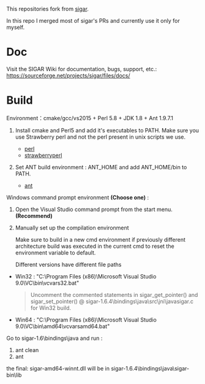 This repositories fork from [sigar](https://github.com/hyperic/sigar).

In this repo I merged most of sigar's PRs and currently use it only for myself.

# Doc

Visit the SIGAR Wiki for documentation, bugs, support, etc.:
https://sourceforge.net/projects/sigar/files/docs/

# Build

Environment：cmake/gcc/vs2015 + Perl 5.8 + JDK 1.8 + Ant 1.9.7.1

1) Install cmake and Perl5 and add it's executables to PATH. Make sure you use Strawberry perl and not the perl present in unix scripts we use.
   
   - [perl](https://www.perl.org/)
   - [strawberryperl](https://strawberryperl.com/)
2) Set ANT build environment : ANT_HOME and add ANT_HOME/bin to PATH.
   
   - [ant](https://ant.apache.org/)

Windows command prompt environment **(Choose one)** :

1) Open the Visual Studio command prompt from the start menu.**(Recommend)**
2) Manually set up the compilation environment
   
   Make sure to build in a new cmd environment if previously different architecture build was executed in the current cmd to reset the environment variable to default.
   
   Different versions have different file paths

- Win32 : "C:\Program Files (x86)\Microsoft Visual Studio 9.0\VC\bin\vcvars32.bat"
  
  > Uncomment the commented statements in sigar_get_pointer() and sigar_set_pointer() @ sigar-1.6.4\bindings\java\src\jni\javasigar.c for Win32 build.
- Win64 : "C:\Program Files (x86)\Microsoft Visual Studio 9.0\VC\bin\amd64\vcvarsamd64.bat"

Go to sigar-1.6\bindings\java and run :

1. ant clean
2. ant

the final: sigar-amd64-winnt.dll will be in sigar-1.6.4\bindings\java\sigar-bin\lib

